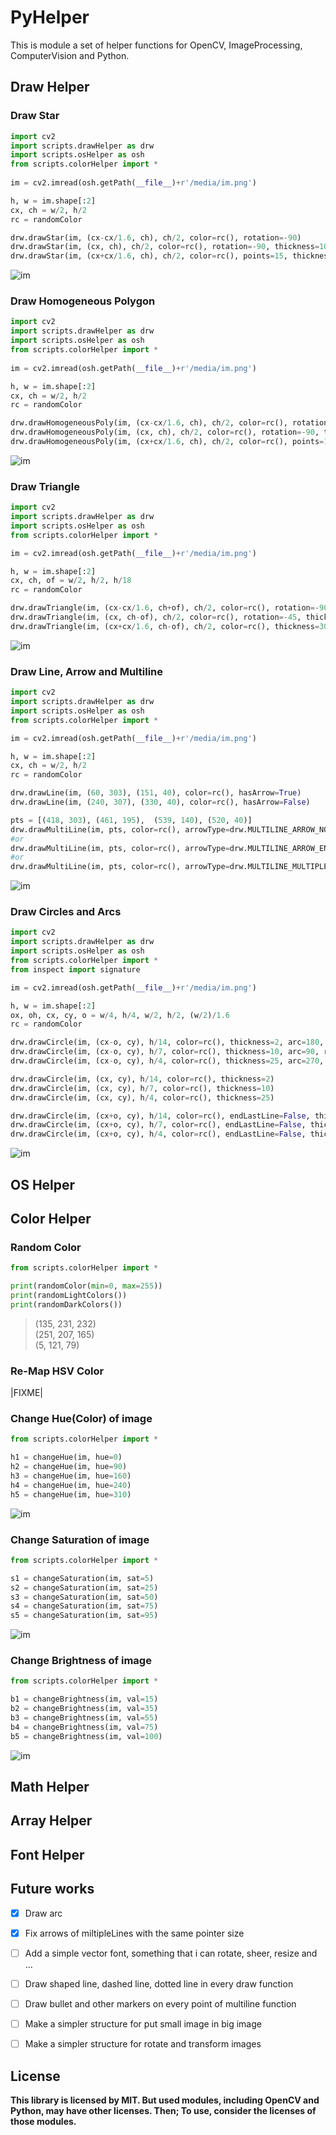 # PyHelper
This is module a set of helper functions for OpenCV, ImageProcessing, ComputerVision and Python.

## Draw Helper
### Draw Star

~~~python
import cv2
import scripts.drawHelper as drw
import scripts.osHelper as osh
from scripts.colorHelper import *
 
im = cv2.imread(osh.getPath(__file__)+r'/media/im.png')

h, w = im.shape[:2]
cx, ch = w/2, h/2
rc = randomColor

drw.drawStar(im, (cx-cx/1.6, ch), ch/2, color=rc(), rotation=-90)
drw.drawStar(im, (cx, ch), ch/2, color=rc(), rotation=-90, thickness=10, points=9)
drw.drawStar(im, (cx+cx/1.6, ch), ch/2, color=rc(), points=15, thickness=30)
~~~

![im](showcase/drawStar4.png)

### Draw Homogeneous Polygon

~~~python
import cv2
import scripts.drawHelper as drw
import scripts.osHelper as osh
from scripts.colorHelper import *
 
im = cv2.imread(osh.getPath(__file__)+r'/media/im.png')

h, w = im.shape[:2]
cx, ch = w/2, h/2
rc = randomColor

drw.drawHomogeneousPoly(im, (cx-cx/1.6, ch), ch/2, color=rc(), rotation=-90)
drw.drawHomogeneousPoly(im, (cx, ch), ch/2, color=rc(), rotation=-90, thickness=10, points=9)
drw.drawHomogeneousPoly(im, (cx+cx/1.6, ch), ch/2, color=rc(), points=15, thickness=30)
~~~

![im](showcase/drawHomogeneousPoly.png)

### Draw Triangle
~~~python
import cv2
import scripts.drawHelper as drw
import scripts.osHelper as osh
from scripts.colorHelper import *

im = cv2.imread(osh.getPath(__file__)+r'/media/im.png')

h, w = im.shape[:2]
cx, ch, of = w/2, h/2, h/18
rc = randomColor

drw.drawTriangle(im, (cx-cx/1.6, ch+of), ch/2, color=rc(), rotation=-90)
drw.drawTriangle(im, (cx, ch-of), ch/2, color=rc(), rotation=-45, thickness=15)
drw.drawTriangle(im, (cx+cx/1.6, ch-of), ch/2, color=rc(), thickness=30)
~~~

![im](showcase/drawTriangle.png)

### Draw Line, Arrow and Multiline
~~~python
import cv2
import scripts.drawHelper as drw
import scripts.osHelper as osh
from scripts.colorHelper import *

im = cv2.imread(osh.getPath(__file__)+r'/media/im.png')

h, w = im.shape[:2]
cx, ch = w/2, h/2
rc = randomColor

drw.drawLine(im, (60, 303), (151, 40), color=rc(), hasArrow=True)
drw.drawLine(im, (240, 307), (330, 40), color=rc(), hasArrow=False)

pts = [(418, 303), (461, 195),  (539, 140), (520, 40)]
drw.drawMultiLine(im, pts, color=rc(), arrowType=drw.MULTILINE_ARROW_NONE)
#or
drw.drawMultiLine(im, pts, color=rc(), arrowType=drw.MULTILINE_ARROW_END)
#or
drw.drawMultiLine(im, pts, color=rc(), arrowType=drw.MULTILINE_MULTIPLE_ARROW)
~~~

![im](showcase/drawMultiLine.png)

### Draw Circles and Arcs
~~~python
import cv2
import scripts.drawHelper as drw
import scripts.osHelper as osh
from scripts.colorHelper import *
from inspect import signature

im = cv2.imread(osh.getPath(__file__)+r'/media/im.png')

h, w = im.shape[:2]
ox, oh, cx, cy, o = w/4, h/4, w/2, h/2, (w/2)/1.6
rc = randomColor

drw.drawCircle(im, (cx-o, cy), h/14, color=rc(), thickness=2, arc=180, rotation=0)
drw.drawCircle(im, (cx-o, cy), h/7, color=rc(), thickness=10, arc=90, rotation=-90)
drw.drawCircle(im, (cx-o, cy), h/4, color=rc(), thickness=25, arc=270, rotation=-180)

drw.drawCircle(im, (cx, cy), h/14, color=rc(), thickness=2)
drw.drawCircle(im, (cx, cy), h/7, color=rc(), thickness=10)
drw.drawCircle(im, (cx, cy), h/4, color=rc(), thickness=25)

drw.drawCircle(im, (cx+o, cy), h/14, color=rc(), endLastLine=False, thickness=2, arc=180, rotation=0)
drw.drawCircle(im, (cx+o, cy), h/7, color=rc(), endLastLine=False, thickness=10, arc=90, rotation=-90)
drw.drawCircle(im, (cx+o, cy), h/4, color=rc(), endLastLine=False, thickness=25, arc=270, rotation=-180)


~~~

![im](showcase/drawArc.png)

## OS Helper

## Color Helper
### Random Color
~~~python
from scripts.colorHelper import *

print(randomColor(min=0, max=255))
print(randomLightColors())
print(randomDarkColors())
~~~

>(135, 231, 232)   
>(251, 207, 165)   
>(5, 121, 79)

### Re-Map HSV Color
|FIXME|

### Change Hue(Color) of image
~~~python
from scripts.colorHelper import *

h1 = changeHue(im, hue=0)
h2 = changeHue(im, hue=90)
h3 = changeHue(im, hue=160)
h4 = changeHue(im, hue=240)
h5 = changeHue(im, hue=310)
~~~
![im](showcase/hue.png)

### Change Saturation of image
~~~python
from scripts.colorHelper import *

s1 = changeSaturation(im, sat=5)
s2 = changeSaturation(im, sat=25)
s3 = changeSaturation(im, sat=50)
s4 = changeSaturation(im, sat=75)
s5 = changeSaturation(im, sat=95)
~~~
![im](showcase/sat.png)

### Change Brightness of image
~~~python
from scripts.colorHelper import *

b1 = changeBrightness(im, val=15)
b2 = changeBrightness(im, val=35)
b3 = changeBrightness(im, val=55)
b4 = changeBrightness(im, val=75)
b5 = changeBrightness(im, val=100)
~~~
![im](showcase/bri.png)

## Math Helper

## Array Helper

## Font Helper

## Future works
- [x] Draw arc
- [x] Fix arrows of miltipleLines with the same pointer size
- [ ] Add a simple vector font, something that i can rotate, sheer, resize and ...
- [ ] Draw shaped line, dashed line, dotted line in every draw function
- [ ] Draw bullet and other markers on every point of multiline function
- [ ] Make a simpler structure for put small image in big image
- [ ] Make a simpler structure for rotate and transform images


## License
**This library is licensed by MIT. But used modules, including OpenCV and Python, may have other licenses. Then; To use, consider the licenses of those modules.**